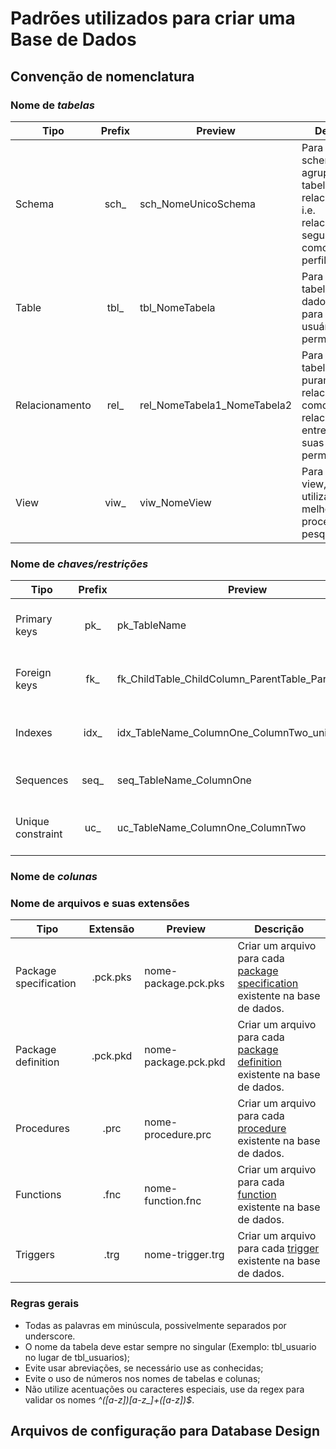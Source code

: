 # Padrões utilizados para criar uma Base de Dados #

## Convenção de nomenclatura ##

### Nome de *tabelas* ###

| Tipo           | Prefix | Preview                       | Descrição                                                                                                        |
|----------------|:------:|-------------------------------|------------------------------------------------------------------------------------------------------------------|
| Schema         |  sch_  | sch\_NomeUnicoSchema          | Para criar um schema para agrupar as tabelas relacionadas, i.e. relacionadas a segurança, como usuario e perfil. |
| Table          |  tbl_  | tbl\_NomeTabela               | Para criar uma tabela de dados, como para os usuários e suas permissões.                                         |
| Relacionamento |  rel_  | rel\_NomeTabela1\_NomeTabela2 | Para criar tabelas que são puramente relacionamento, como o relacionamento entre usuário e suas permissões.      |
| View           |  viw_  | viw\_NomeView                 | Para criar uma view, muito utilizada para melhorar processo de pesquisa.                                         |

### Nome de *chaves/restrições* ###

| Tipo              | Prefix | Preview                                                | Descrição                               |
|-------------------|:------:|--------------------------------------------------------|-----------------------------------------|
| Primary keys      |   pk_  | pk\_TableName                                          | Informar a chave primária da tabela.    |
| Foreign keys      |   fk_  | fk\_ChildTable\_ChildColumn\_ParentTable\_ParentColumn | Informar a chave extrangeira na tabela. |
| Indexes           |  idx_  | idx\_TableName\_ColumnOne\_ColumnTwo\_uniq\_clust      | Informar o index do campo na tabela.    |
| Sequences         |  seq_  | seq\_TableName\_ColumnOne                              | Sequences a serem criadas.              |
| Unique constraint |   uc_  | uc\_TableName\_ColumnOne\_ColumnTwo                    | Unique constraints a serem criadas      |

### Nome de *colunas* ###


### Nome de arquivos e suas extensões ###

| Tipo                  | Extensão | Preview              | Descrição                                                                                    |
|-----------------------|:--------:|----------------------|----------------------------------------------------------------------------------------------|
| Package specification | .pck.pks | nome-package.pck.pks | Criar um arquivo para cada [package specification][URL-PACKAGES] existente na base de dados. |
| Package definition    | .pck.pkd | nome-package.pck.pkd | Criar um arquivo para cada [package definition][URL-PACKAGES] existente na base de dados.    |
| Procedures            |   .prc   | nome-procedure.prc   | Criar um arquivo para cada [procedure][URL-PROCEDURES] existente na base de dados.           |
| Functions             |   .fnc   | nome-function.fnc    | Criar um arquivo para cada [function][URL-FUNCTIONS] existente na base de dados.             |
| Triggers              |   .trg   | nome-trigger.trg     | Criar um arquivo para cada [trigger][URL-TRIGGERS] existente na base de dados.               |

### Regras gerais ###

* Todas as palavras em minúscula, possivelmente separados por underscore.
* O nome da tabela deve estar sempre no singular (Exemplo: tbl_usuario no lugar de tbl_usuarios);
* Evite usar abreviações, se necessário use as conhecidas;
* Evite o uso de números nos nomes de tabelas e colunas;
* Não utilize acentuações ou caracteres especiais, use da regex para validar os nomes *^([a-z])[a-z_]+([a-z])$*.

## Arquivos de configuração para Database Design ##



[URL-FUNCTIONS]: http://www.tutorialspoint.com/plsql/plsql_functions.htm
[URL-PACKAGES]: http://www.tutorialspoint.com/plsql/plsql_packages.htm
[URL-PROCEDURES]: http://www.tutorialspoint.com/plsql/plsql_procedures.htm
[URL-TRIGGERS]: http://www.tutorialspoint.com/plsql/plsql_triggers.htm
